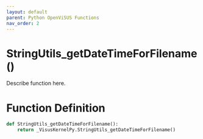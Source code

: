 ```yaml
---
layout: default
parent: Python OpenViSUS Functions
nav_order: 2
---
```


# StringUtils_getDateTimeForFilename()

Describe function here.

# Function Definition

```python
def StringUtils_getDateTimeForFilename():
    return _VisusKernelPy.StringUtils_getDateTimeForFilename()

```